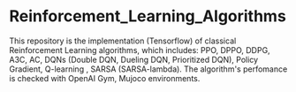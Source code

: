 # Reinforcement_Learning_Algorithms
This repository is the implementation (Tensorflow) of  classical Reinforcement Learning algorithms, which includes: PPO, DPPO, DDPG, A3C, AC, DQNs (Double DQN, Dueling DQN, Prioritized DQN), Policy Gradient, Q-learning , SARSA (SARSA-lambda). The algorithm's perfomance is checked  with OpenAI Gym, Mujoco environments. 
